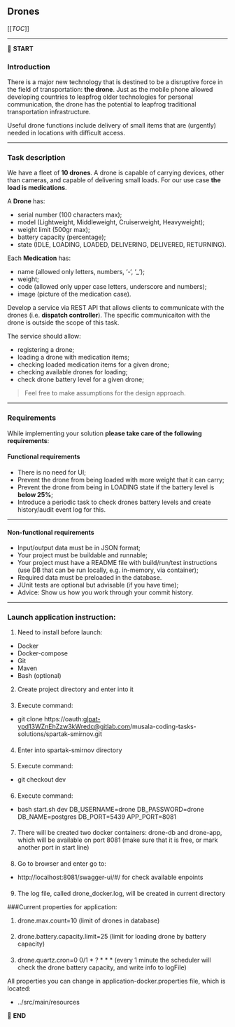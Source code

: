 ## Drones

[[_TOC_]]

---

:scroll: **START**


### Introduction

There is a major new technology that is destined to be a disruptive force in the field of transportation: **the drone**. Just as the mobile phone allowed developing countries to leapfrog older technologies for personal communication, the drone has the potential to leapfrog traditional transportation infrastructure.

Useful drone functions include delivery of small items that are (urgently) needed in locations with difficult access.

---

### Task description

We have a fleet of **10 drones**. A drone is capable of carrying devices, other than cameras, and capable of delivering small loads. For our use case **the load is medications**.

A **Drone** has:
- serial number (100 characters max);
- model (Lightweight, Middleweight, Cruiserweight, Heavyweight);
- weight limit (500gr max);
- battery capacity (percentage);
- state (IDLE, LOADING, LOADED, DELIVERING, DELIVERED, RETURNING).

Each **Medication** has: 
- name (allowed only letters, numbers, ‘-‘, ‘_’);
- weight;
- code (allowed only upper case letters, underscore and numbers);
- image (picture of the medication case).

Develop a service via REST API that allows clients to communicate with the drones (i.e. **dispatch controller**). The specific communicaiton with the drone is outside the scope of this task. 

The service should allow:
- registering a drone;
- loading a drone with medication items;
- checking loaded medication items for a given drone; 
- checking available drones for loading;
- check drone battery level for a given drone;

> Feel free to make assumptions for the design approach. 

---

### Requirements

While implementing your solution **please take care of the following requirements**: 

#### Functional requirements

- There is no need for UI;
- Prevent the drone from being loaded with more weight that it can carry;
- Prevent the drone from being in LOADING state if the battery level is **below 25%**;
- Introduce a periodic task to check drones battery levels and create history/audit event log for this.

---

#### Non-functional requirements

- Input/output data must be in JSON format;
- Your project must be buildable and runnable;
- Your project must have a README file with build/run/test instructions (use DB that can be run locally, e.g. in-memory, via container);
- Required data must be preloaded in the database.
- JUnit tests are optional but advisable (if you have time);
- Advice: Show us how you work through your commit history.

---

### Launch application instruction:

1. Need to install before launch:
- Docker
- Docker-compose
- Git
- Maven
- Bash (optional)
2. Create project directory and enter into it
####
3. Execute command:
- git clone https://oauth:glpat-ypd13WZnEhZzw3kWredc@gitlab.com/musala-coding-tasks-solutions/spartak-smirnov.git
####
4. Enter into spartak-smirnov directory
####
5. Execute command:
- git checkout dev
####
6. Execute command:
- bash start.sh dev DB_USERNAME=drone DB_PASSWORD=drone DB_NAME=postgres DB_PORT=5439 APP_PORT=8081
####
7. There will be created two docker containers: drone-db and drone-app, which will be available on port 8081 (make sure that it is free, or mark another port in start line)
####
8. Go to browser and enter go to:
- http://localhost:8081/swagger-ui/#/
   for check available enpoints
####
9. The log file, called drone_docker.log, will be created in current directory

###Current properties for application:
1. drone.max.count=10 (limit of drones in database)
####
2. drone.battery.capacity.limit=25 (limit for loading drone by battery capacity)
####
3. drone.quartz.cron=0 0/1 * ? * * * (every 1 minute the scheduler will check the drone battery capacity, and write info to logFile)

All properties you can change in application-docker.properties file, which is located:
- ../src/main/resources



:scroll: **END** 
